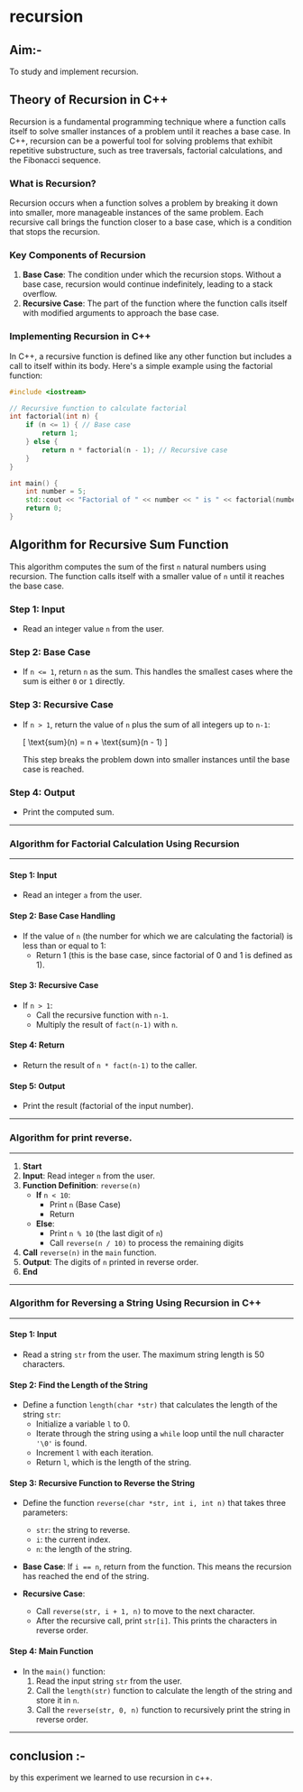 # recursion

## Aim:-
To study and implement recursion.

## Theory of Recursion in C++

Recursion is a fundamental programming technique where a function calls itself to solve smaller instances of a problem until it reaches a base case. In C++, recursion can be a powerful tool for solving problems that exhibit repetitive substructure, such as tree traversals, factorial calculations, and the Fibonacci sequence.

### What is Recursion?

Recursion occurs when a function solves a problem by breaking it down into smaller, more manageable instances of the same problem. Each recursive call brings the function closer to a base case, which is a condition that stops the recursion.

### Key Components of Recursion

1. **Base Case**: The condition under which the recursion stops. Without a base case, recursion would continue indefinitely, leading to a stack overflow.
2. **Recursive Case**: The part of the function where the function calls itself with modified arguments to approach the base case.

### Implementing Recursion in C++

In C++, a recursive function is defined like any other function but includes a call to itself within its body. Here's a simple example using the factorial function:

```cpp
#include <iostream>

// Recursive function to calculate factorial
int factorial(int n) {
    if (n <= 1) { // Base case
        return 1;
    } else {
        return n * factorial(n - 1); // Recursive case
    }
}

int main() {
    int number = 5;
    std::cout << "Factorial of " << number << " is " << factorial(number) << std::endl;
    return 0;
}
```

## Algorithm for Recursive Sum Function

This algorithm computes the sum of the first `n` natural numbers using recursion. The function calls itself with a smaller value of `n` until it reaches the base case.

### Step 1: Input

- Read an integer value `n` from the user.

### Step 2: Base Case

- If `n <= 1`, return `n` as the sum. This handles the smallest cases where the sum is either `0` or `1` directly.

### Step 3: Recursive Case

- If `n > 1`, return the value of `n` plus the sum of all integers up to `n-1`:
  
  \[
  \text{sum}(n) = n + \text{sum}(n - 1)
  \]

  This step breaks the problem down into smaller instances until the base case is reached.

### Step 4: Output

- Print the computed sum.

---

### **Algorithm for Factorial Calculation Using Recursion**

---

#### **Step 1**: **Input**
- Read an integer `a` from the user.

#### **Step 2**: **Base Case Handling**
- If the value of `n` (the number for which we are calculating the factorial) is less than or equal to 1:
  - Return 1 (this is the base case, since factorial of 0 and 1 is defined as 1).

#### **Step 3**: **Recursive Case**
- If `n > 1`:
  - Call the recursive function with `n-1`.
  - Multiply the result of `fact(n-1)` with `n`.

#### **Step 4**: **Return**
- Return the result of `n * fact(n-1)` to the caller.

#### **Step 5**: **Output**
- Print the result (factorial of the input number).

---


###  Algorithm for print reverse. 
---
1. **Start**
2. **Input**: Read integer `n` from the user.
3. **Function Definition**: `reverse(n)`
   - **If** `n < 10`:
     - Print `n` (Base Case)
     - Return
   - **Else**:
     - Print `n % 10` (the last digit of `n`)
     - Call `reverse(n / 10)` to process the remaining digits
4. **Call** `reverse(n)` in the `main` function.
5. **Output**: The digits of `n` printed in reverse order.
6. **End**

---

### Algorithm for Reversing a String Using Recursion in C++

---

#### **Step 1**: Input
- Read a string `str` from the user. The maximum string length is 50 characters.

#### **Step 2**: Find the Length of the String
- Define a function `length(char *str)` that calculates the length of the string `str`:
  - Initialize a variable `l` to 0.
  - Iterate through the string using a `while` loop until the null character `'\0'` is found.
  - Increment `l` with each iteration.
  - Return `l`, which is the length of the string.

#### **Step 3**: Recursive Function to Reverse the String
- Define the function `reverse(char *str, int i, int n)` that takes three parameters:
  - `str`: the string to reverse.
  - `i`: the current index.
  - `n`: the length of the string.
  
- **Base Case**: If `i == n`, return from the function. This means the recursion has reached the end of the string.
- **Recursive Case**: 
  - Call `reverse(str, i + 1, n)` to move to the next character.
  - After the recursive call, print `str[i]`. This prints the characters in reverse order.

#### **Step 4**: Main Function
- In the `main()` function:
  1. Read the input string `str` from the user.
  2. Call the `length(str)` function to calculate the length of the string and store it in `n`.
  3. Call the `reverse(str, 0, n)` function to recursively print the string in reverse order.

---

## conclusion :-

by this experiment we learned to use recursion in c++.


